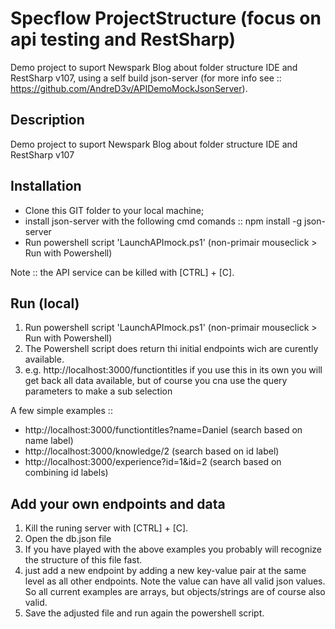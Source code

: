 # Specflow ProjectStructure (focus on api testing and RestSharp)

Demo project to suport Newspark Blog about folder structure IDE and RestSharp v107, using a self build json-server (for more info see :: https://github.com/AndreD3v/APIDemoMockJsonServer).

## Description

Demo project to suport Newspark Blog about folder structure IDE and RestSharp v107

## Installation

- Clone this GIT folder to your local machine;
- install json-server with the following cmd comands :: npm install -g json-server
- Run powershell script 'LaunchAPImock.ps1' (non-primair mouseclick > Run with Powershell)

Note :: the API service can be killed with [CTRL] + [C].

## Run (local)

1. Run powershell script 'LaunchAPImock.ps1' (non-primair mouseclick > Run with Powershell)
1. The Powershell script does return thi initial endpoints wich are curently available.
1. e.g. http://localhost:3000/functiontitles if you use this in its own you will get back all data available, but of course you cna use the query parameters to make a sub selection

A few simple examples :: 

- http://localhost:3000/functiontitles?name=Daniel (search based on name label)
- http://localhost:3000/knowledge/2 (search based on id label)
- http://localhost:3000/experience?id=1&id=2 (search based on combining id labels)

## Add your own endpoints and data

1. Kill the runing server with [CTRL] + [C].
1. Open the db.json file
1. If you have played with the above examples you probably will recognize the structure of this file fast. 
1. just add a new endpoint by adding a new key-value pair at the same level as all other endpoints. Note the value can have all valid json values. So all current examples are arrays, but objects/strings are of course also valid. 
1. Save the adjusted file and run again the powershell script.